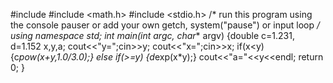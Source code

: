 #include <iostream>
#include <math.h>
#include <stdio.h>
/* run this program using the console pauser or add your own getch, system("pause") or input loop */
using namespace std;
int main(int argc, char** argv) 
{double c=1.231, d=1.152 x,y,a;
cout<<"y=";cin>>y;
cout<<"x=";cin>>x;
if(x<y) {c*pow(x+y,1.0/3.0);}
else
if(>=y) {d*exp(x*y);}
cout<<"a="<<y<<endl;
	return 0;
}
		
